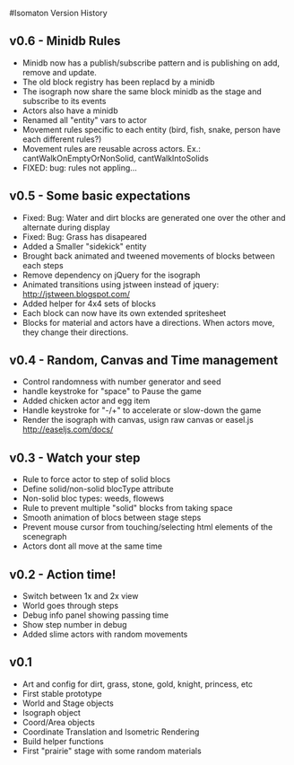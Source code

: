 
#Isomaton Version History

## v0.6 - Minidb Rules
- Minidb now has a publish/subscribe pattern and is publishing on add, remove and update.
- The old block registry has been replacd by a minidb
- The isograph now share the same block minidb as the stage and subscribe to its events
- Actors also have a minidb
- Renamed all "entity" vars to actor
- Movement rules specific to each entity (bird, fish, snake, person have each different rules?)
- Movement rules are reusable across actors. Ex.: cantWalkOnEmptyOrNonSolid, cantWalkIntoSolids
- FIXED: bug: rules not appling...

## v0.5 - Some basic expectations
- Fixed: Bug: Water and dirt blocks are generated one over the other and alternate during display
- Fixed: Bug: Grass has disapeared
- Added a Smaller "sidekick" entity
- Brought back animated and tweened movements of blocks between each steps
- Remove dependency on jQuery for the isograph
- Animated transitions using jstween instead of jquery: http://jstween.blogspot.com/
- Added helper for 4x4 sets of blocks
- Each block can now have its own extended spritesheet
- Blocks for material and actors have a directions. When actors move, they change their directions.

## v0.4 - Random, Canvas and Time management
- Control randomness with number generator and seed
- handle keystroke for "space" to Pause the game
- Added chicken actor and egg item
- Handle keystroke for "-/+" to accelerate or slow-down the game
- Render the isograph with canvas, usign raw canvas or easel.js http://easeljs.com/docs/

## v0.3 - Watch your step
- Rule to force actor to step of solid blocs
- Define solid/non-solid blocType attribute
- Non-solid bloc types: weeds, flowews
- Rule to prevent multiple "solid" blocks from taking space
- Smooth animation of blocs between stage steps
- Prevent mouse cursor from touching/selecting html elements of the scenegraph
- Actors dont all move at the same time

## v0.2 - Action time!
- Switch between 1x and 2x view
- World goes through steps
- Debug info panel showing passing time
- Show step number in debug
- Added slime actors with random movements

## v0.1
- Art and config for dirt, grass, stone, gold, knight, princess, etc
- First stable prototype
- World and Stage objects
- Isograph object
- Coord/Area objects
- Coordinate Translation and Isometric Rendering
- Build helper functions
- First "prairie" stage with some random materials


